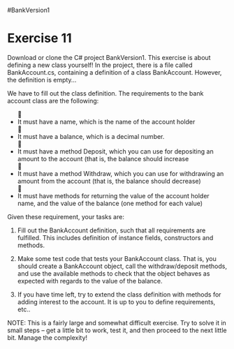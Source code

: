 #BankVersion1
<H1>Exercise 11</H1> 

Download or clone the C# project BankVersion1.
This exercise is about defining a new class yourself! In the project, there is a file called BankAccount.cs, containing a definition of a class BankAccount. However, the definition is empty…

We have to fill out the class definition. The requirements to the bank account class are the following:
<ul>
 <li>It must have a name, which is the name of the account holder</li>
 <li>It must have a balance, which is a decimal number.</li>
 <li>It must have a method Deposit, which you can use for depositing an amount to the account (that is, the balance should increase </li>
 <li>It must have a method Withdraw, which you can use for withdrawing an amount from the account (that is, the balance should decrease)</li>
 <li>It must have methods for returning the value of the account holder name, and the value of the balance (one method for each value)</li>
</ul>

Given these requirement, your tasks are:
1. Fill out the BankAccount definition, such that all requirements are fulfilled. This includes definition of instance fields, constructors and methods.

2. Make some test code that tests your BankAccount class. That is, you should create a BankAccount object, call the withdraw/deposit methods, and use the available methods to check that the object behaves as expected with regards to the value of the balance.

3. If you have time left, try to extend the class definition with methods for adding interest to the account. It is up to you to define requirements, etc..

NOTE: This is a fairly large and somewhat difficult exercise. Try to solve it in small steps – get a little bit to work, test it, and then proceed to the next little bit. Manage the complexity!
